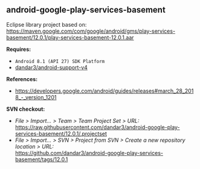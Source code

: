 ## android-google-play-services-basement

Eclipse library project based on:<br/>
https://maven.google.com/com/google/android/gms/play-services-basement/12.0.1/play-services-basement-12.0.1.aar

**Requires:**
- `Android 8.1 (API 27) SDK Platform`
- [dandar3/android-support-v4](https://github.com/dandar3/android-support-v4/tree/27.1.0)

**References:**
- https://developers.google.com/android/guides/releases#march_28_2018_-_version_1201

**SVN checkout:** 
- _File > Import... > Team > Team Project Set > URL:_<br/>
  https://raw.githubusercontent.com/dandar3/android-google-play-services-basement/12.0.1/.projectset
- _File > Import... > SVN > Project from SVN > Create a new repository location > URL:_<br/> 
  https://github.com/dandar3/android-google-play-services-basement/tags/12.0.1
